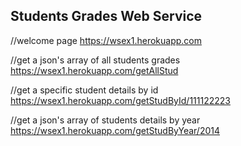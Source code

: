 Students Grades Web Service
---------------------------

//welcome page
https://wsex1.herokuapp.com

//get a json's array of all students grades
https://wsex1.herokuapp.com/getAllStud

//get a specific student details by id
https://wsex1.herokuapp.com/getStudById/111122223

//get a json's array of students details by year
https://wsex1.herokuapp.com/getStudByYear/2014
